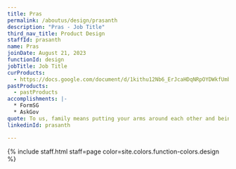 ```yaml
---
title: Pras
permalink: /aboutus/design/prasanth
description: "Pras - Job Title"
third_nav_title: Product Design
staffId: prasanth
name: Pras
joinDate: August 21, 2023
functionId: design
jobTitle: Job Title
curProducts:
  - https://docs.google.com/document/d/1kithu12Nb6_ErJcaHDqNRpOYDWkfUmbog3fqaEAtZMQ/edit
pastProducts:
  - pastProducts
accomplishments: |-
  * FormSG
  * AskGov
quote: To us, family means putting your arms around each other and being there.
linkedinId: prasanth

---
```


{% include staff.html staff=page color=site.colors.function-colors.design %}

